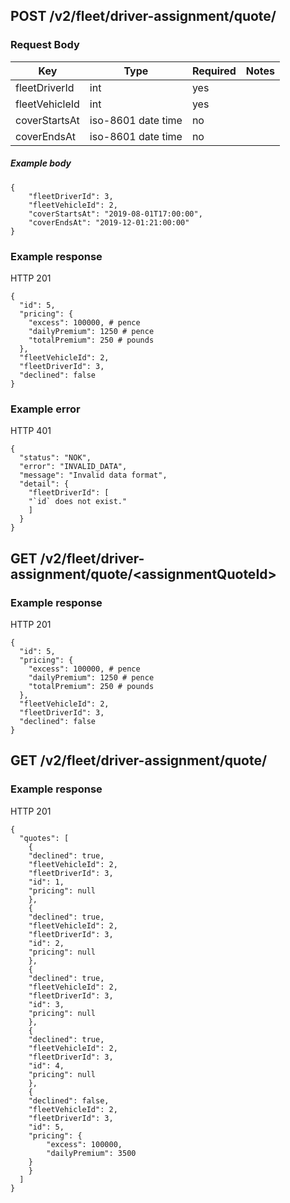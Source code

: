 ## POST /v2/fleet/driver-assignment/quote/

### Request Body

| Key | Type | Required | Notes |
| --- | --- | --- | --- |
| fleetDriverId | int | yes |  |
| fleetVehicleId | int | yes |  |
| coverStartsAt | iso-8601 date time | no |  |
| coverEndsAt | iso-8601 date time | no |  |



##### Example body

```
{
    "fleetDriverId": 3,
    "fleetVehicleId": 2,
    "coverStartsAt": "2019-08-01T17:00:00",
    "coverEndsAt": "2019-12-01:21:00:00"
}
```

### Example response

HTTP 201

```
{
  "id": 5,
  "pricing": {
    "excess": 100000, # pence
    "dailyPremium": 1250 # pence
    "totalPremium": 250 # pounds
  },
  "fleetVehicleId": 2,
  "fleetDriverId": 3,
  "declined": false
}
```

### Example error

HTTP 401

```
{
  "status": "NOK",
  "error": "INVALID_DATA",
  "message": "Invalid data format",
  "detail": {
    "fleetDriverId": [
    "`id` does not exist."
    ]
  }
}
```

## GET /v2/fleet/driver-assignment/quote/&lt;assignmentQuoteId&gt;

### Example response

HTTP 201

```
{
  "id": 5,
  "pricing": {
    "excess": 100000, # pence
    "dailyPremium": 1250 # pence
    "totalPremium": 250 # pounds
  },
  "fleetVehicleId": 2,
  "fleetDriverId": 3,
  "declined": false
}
```

## GET /v2/fleet/driver-assignment/quote/

### Example response

HTTP 201

```
{
  "quotes": [
    {
    "declined": true,
    "fleetVehicleId": 2,
    "fleetDriverId": 3,
    "id": 1,
    "pricing": null
    },
    {
    "declined": true,
    "fleetVehicleId": 2,
    "fleetDriverId": 3,
    "id": 2,
    "pricing": null
    },
    {
    "declined": true,
    "fleetVehicleId": 2,
    "fleetDriverId": 3,
    "id": 3,
    "pricing": null
    },
    {
    "declined": true,
    "fleetVehicleId": 2,
    "fleetDriverId": 3,
    "id": 4,
    "pricing": null
    },
    {
    "declined": false,
    "fleetVehicleId": 2,
    "fleetDriverId": 3,
    "id": 5,
    "pricing": {
        "excess": 100000,
        "dailyPremium": 3500
    }
    }
  ]
}
```
